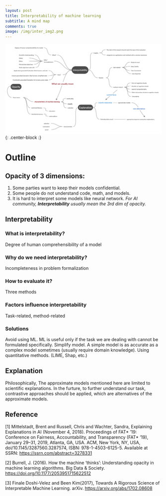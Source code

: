 ```yaml
---
layout: post
title: Interpretability of machine learning
subtitle: A mind map
comments: true
image: /img/inter_img2.png
---
```


![map](/img/interpretability.png){: .center-block :}

# Outline

## Opacity of 3 dimensions:
1. Some parties want to keep their models confidential.
2. Some people do not understand code, math, and models.
3. It is hard to interpret some models like neural network.
*For AI community, **Interpretability** usually mean the 3rd dim of opacity.*

## Interpretability
### What is interpretability?
Degree of human comprehensibility of a model

### Why do we need interpretability?
Incompleteness in problem formalization

### How to evaluate it? 
Three methods

### Factors influence interpretability
Task-related, method-related 

### Solutions
Avoid using ML. ML is useful only if the task we are dealing with cannot be formulated specifically.
Simplify model. A simple model is as accurate as a complex model sometimes (usually require domain knowledge).
Using quantitative methods. (LIME, Shap, etc.)

## Explanation
Philosophically, The approximate models mentioned here are limited to scientific explanations.
In the furture, to further understand our task, contrastive approaches should be applied, which are alternatives of the approximate models.


## Reference
[1] Mittelstadt, Brent and Russell, Chris and Wachter, Sandra, Explaining Explanations in AI (November 4, 2018). Proceedings of FAT* ’19: Conference on Fairness, Accountability, and Transparency (FAT* ’19), January 29–31, 2019, Atlanta, GA, USA. ACM, New York, NY, USA, doi/10.1145/3287560.3287574, ISBN: 978-1-4503-6125-5. Available at SSRN: https://ssrn.com/abstract=3278331

[2] Burrell, J. (2016). How the machine ‘thinks’: Understanding opacity in machine learning algorithms. Big Data & Society. https://doi.org/10.1177/2053951715622512

[3] Finale Doshi-Velez and Been Kim(2017), Towards A Rigorous Science of Interpretable Machine Learning. arXiv. https://arxiv.org/abs/1702.08608 
